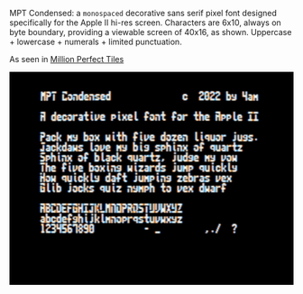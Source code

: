MPT Condensed: a `monospaced` decorative sans serif pixel font designed specifically for the Apple II hi-res screen. Characters are 6x10, always on byte boundary, providing a viewable screen of 40x16, as shown. Uppercase + lowercase + numerals + limited punctuation.

As seen in [Million Perfect Tiles](https://github.com/a2-4am/million-perfect-tiles)

![screenshot of font sample](sample.png)
